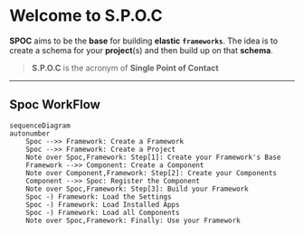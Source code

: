 # Welcome to **S.P.O.C**

**SPOC** aims to be the **base** for building **elastic** **`frameworks`**.
The idea is to create a schema for your **project**(s) and then build up on that **schema**.

> **S.P.O.C** is the acronym of **Single Point of Contact**

---

## Spoc **WorkFlow**

```mermaid
sequenceDiagram
autonumber
    Spoc -->> Framework: Create a Framework
    Spoc -->> Framework: Create a Project
    Note over Spoc,Framework: Step[1]: Create your Framework's Base
    Framework -->> Component: Create a Component
    Note over Component,Framework: Step[2]: Create your Components
    Component -->> Spoc: Register the Component
    Note over Spoc,Framework: Step[3]: Build your Framework
    Spoc -) Framework: Load the Settings
    Spoc -) Framework: Load Installed Apps
    Spoc -) Framework: Load all Components
    Note over Spoc,Framework: Finally: Use your Framework
```
